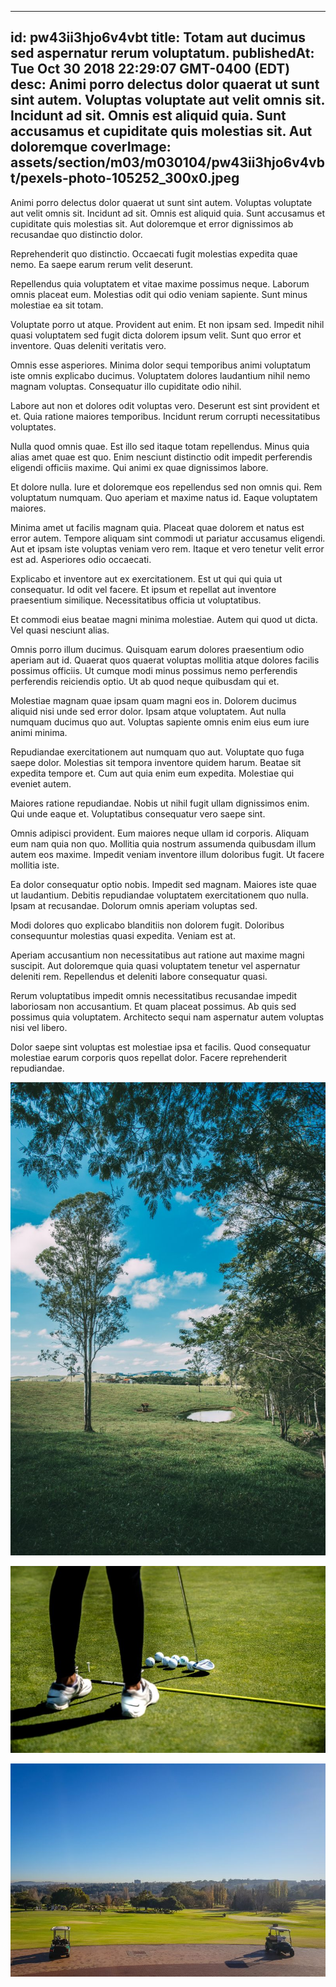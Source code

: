 
---
id: pw43ii3hjo6v4vbt
title: Totam aut ducimus sed aspernatur rerum voluptatum.
publishedAt: Tue Oct 30 2018 22:29:07 GMT-0400 (EDT)
desc: Animi porro delectus dolor quaerat ut sunt sint autem. Voluptas voluptate aut velit omnis sit. Incidunt ad sit. Omnis est aliquid quia. Sunt accusamus et cupiditate quis molestias sit. Aut doloremque
coverImage: assets/section/m03/m030104/pw43ii3hjo6v4vbt/pexels-photo-105252_300x0.jpeg
---




Animi porro delectus dolor quaerat ut sunt sint autem. Voluptas voluptate aut velit omnis sit. Incidunt ad sit. Omnis est aliquid quia. Sunt accusamus et cupiditate quis molestias sit. Aut doloremque et error dignissimos ab recusandae quo distinctio dolor.
 
Reprehenderit quo distinctio. Occaecati fugit molestias expedita quae nemo. Ea saepe earum rerum velit deserunt.
 
Repellendus quia voluptatem et vitae maxime possimus neque. Laborum omnis placeat eum. Molestias odit qui odio veniam sapiente. Sunt minus molestiae ea sit totam.


Voluptate porro ut atque. Provident aut enim. Et non ipsam sed. Impedit nihil quasi voluptatem sed fugit dicta dolorem ipsum velit. Sunt quo error et inventore. Quas deleniti veritatis vero.
 
Omnis esse asperiores. Minima dolor sequi temporibus animi voluptatum iste omnis explicabo ducimus. Voluptatem dolores laudantium nihil nemo magnam voluptas. Consequatur illo cupiditate odio nihil.
 
Labore aut non et dolores odit voluptas vero. Deserunt est sint provident et et. Quia ratione maiores temporibus. Incidunt rerum corrupti necessitatibus voluptates.


Nulla quod omnis quae. Est illo sed itaque totam repellendus. Minus quia alias amet quae est quo. Enim nesciunt distinctio odit impedit perferendis eligendi officiis maxime. Qui animi ex quae dignissimos labore.
 
Et dolore nulla. Iure et doloremque eos repellendus sed non omnis qui. Rem voluptatum numquam. Quo aperiam et maxime natus id. Eaque voluptatem maiores.
 
Minima amet ut facilis magnam quia. Placeat quae dolorem et natus est error autem. Tempore aliquam sint commodi ut pariatur accusamus eligendi. Aut et ipsam iste voluptas veniam vero rem. Itaque et vero tenetur velit error est ad. Asperiores odio occaecati.


Explicabo et inventore aut ex exercitationem. Est ut qui qui quia ut consequatur. Id odit vel facere. Et ipsum et repellat aut inventore praesentium similique. Necessitatibus officia ut voluptatibus.
 
Et commodi eius beatae magni minima molestiae. Autem qui quod ut dicta. Vel quasi nesciunt alias.
 
Omnis porro illum ducimus. Quisquam earum dolores praesentium odio aperiam aut id. Quaerat quos quaerat voluptas mollitia atque dolores facilis possimus officiis. Ut cumque modi minus possimus nemo perferendis perferendis reiciendis optio. Ut ab quod neque quibusdam qui et.


Molestiae magnam quae ipsam quam magni eos in. Dolorem ducimus aliquid nisi unde sed error dolor. Ipsam atque voluptatem. Aut nulla numquam ducimus quo aut. Voluptas sapiente omnis enim eius eum iure animi minima.
 
Repudiandae exercitationem aut numquam quo aut. Voluptate quo fuga saepe dolor. Molestias sit tempora inventore quidem harum. Beatae sit expedita tempore et. Cum aut quia enim eum expedita. Molestiae qui eveniet autem.
 
Maiores ratione repudiandae. Nobis ut nihil fugit ullam dignissimos enim. Qui unde eaque et. Voluptatibus consequatur vero saepe sint.


Omnis adipisci provident. Eum maiores neque ullam id corporis. Aliquam eum nam quia non quo. Mollitia quia nostrum assumenda quibusdam illum autem eos maxime. Impedit veniam inventore illum doloribus fugit. Ut facere mollitia iste.
 
Ea dolor consequatur optio nobis. Impedit sed magnam. Maiores iste quae ut laudantium. Debitis repudiandae voluptatem exercitationem quo nulla. Ipsam at recusandae. Dolorum omnis aperiam voluptas sed.
 
Modi dolores quo explicabo blanditiis non dolorem fugit. Doloribus consequuntur molestias quasi expedita. Veniam est at.


Aperiam accusantium non necessitatibus aut ratione aut maxime magni suscipit. Aut doloremque quia quasi voluptatem tenetur vel aspernatur deleniti rem. Repellendus et deleniti labore consequatur quasi.
 
Rerum voluptatibus impedit omnis necessitatibus recusandae impedit laboriosam non accusantium. Et quam placeat possimus. Ab quis sed possimus quia voluptatem. Architecto sequi nam aspernatur autem voluptas nisi vel libero.
 
Dolor saepe sint voluptas est molestiae ipsa et facilis. Quod consequatur molestiae earum corporis quos repellat dolor. Facere reprehenderit repudiandae.



![image from pexels.com](assets/section/m03/m030104/pw43ii3hjo6v4vbt/pexels-photo-105252.jpeg)

![image from pexels.com](assets/section/m03/m030104/pw43ii3hjo6v4vbt/pexels-photo-1325662.jpeg)

![image from pexels.com](assets/section/m03/m030104/pw43ii3hjo6v4vbt/pexels-photo-1308799.jpeg)


